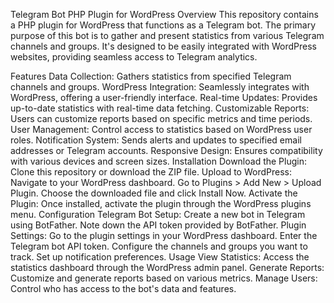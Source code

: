 Telegram Bot PHP Plugin for WordPress
Overview
This repository contains a PHP plugin for WordPress that functions as a Telegram bot. The primary purpose of this bot is to gather and present statistics from various Telegram channels and groups. It's designed to be easily integrated with WordPress websites, providing seamless access to Telegram analytics.

Features
Data Collection: Gathers statistics from specified Telegram channels and groups.
WordPress Integration: Seamlessly integrates with WordPress, offering a user-friendly interface.
Real-time Updates: Provides up-to-date statistics with real-time data fetching.
Customizable Reports: Users can customize reports based on specific metrics and time periods.
User Management: Control access to statistics based on WordPress user roles.
Notification System: Sends alerts and updates to specified email addresses or Telegram accounts.
Responsive Design: Ensures compatibility with various devices and screen sizes.
Installation
Download the Plugin: Clone this repository or download the ZIP file.
Upload to WordPress:
Navigate to your WordPress dashboard.
Go to Plugins > Add New > Upload Plugin.
Choose the downloaded file and click Install Now.
Activate the Plugin: Once installed, activate the plugin through the WordPress plugins menu.
Configuration
Telegram Bot Setup:
Create a new bot in Telegram using BotFather.
Note down the API token provided by BotFather.
Plugin Settings:
Go to the plugin settings in your WordPress dashboard.
Enter the Telegram bot API token.
Configure the channels and groups you want to track.
Set up notification preferences.
Usage
View Statistics: Access the statistics dashboard through the WordPress admin panel.
Generate Reports: Customize and generate reports based on various metrics.
Manage Users: Control who has access to the bot's data and features.

